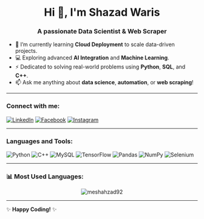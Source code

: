 <h1 align="center">Hi 👋, I'm Shazad Waris</h1>
<h3 align="center">A passionate Data Scientist & Web Scraper</h3>

- 🌱 I’m currently learning **Cloud Deployment** to scale data-driven projects.  
- 💻 Exploring advanced **AI Integration** and **Machine Learning**.  
- ⚡ Dedicated to solving real-world problems using **Python**, **SQL**, and **C++**.  
- 📫 Ask me anything about **data science**, **automation**, or **web scraping**!

---

### Connect with me:
<p align="left">
<a href="https://www.linkedin.com/in/shahzad-waris-74ab8b2a8/" target="blank"><img align="center" src="https://img.icons8.com/color/48/000000/linkedin.png" alt="LinkedIn" /></a>
<a href="https://www.facebook.com/meshahzad92" target="blank"><img align="center" src="https://img.icons8.com/color/48/000000/facebook-new.png" alt="Facebook" /></a>
<a href="https://www.instagram.com/meshahzad92/" target="blank"><img align="center" src="https://img.icons8.com/color/48/000000/instagram-new.png" alt="Instagram" /></a>
</p>

---

### Languages and Tools:
<p align="left">
<img src="https://img.icons8.com/color/48/000000/python.png" alt="Python" />
<img src="https://img.icons8.com/color/48/000000/c-plus-plus-logo.png" alt="C++" />
<img src="https://img.icons8.com/color/48/000000/mysql-logo.png" alt="MySQL" />
<img src="https://img.icons8.com/color/48/000000/tensorflow.png" alt="TensorFlow" />
<img src="https://img.icons8.com/color/48/000000/pandas.png" alt="Pandas" />
<img src="https://img.icons8.com/color/48/000000/numpy.png" alt="NumPy" />
<img src="https://img.icons8.com/color/48/000000/selenium-test-automation.png" alt="Selenium" />
</p>

---

### 📊 Most Used Languages:
<p align="center">
  <img src="https://github-readme-stats.vercel.app/api/top-langs?username=meshahzad92&show_icons=true&locale=en&layout=compact&theme=radical" alt="meshahzad92" />
</p>

---

✨ **Happy Coding!** ✨
